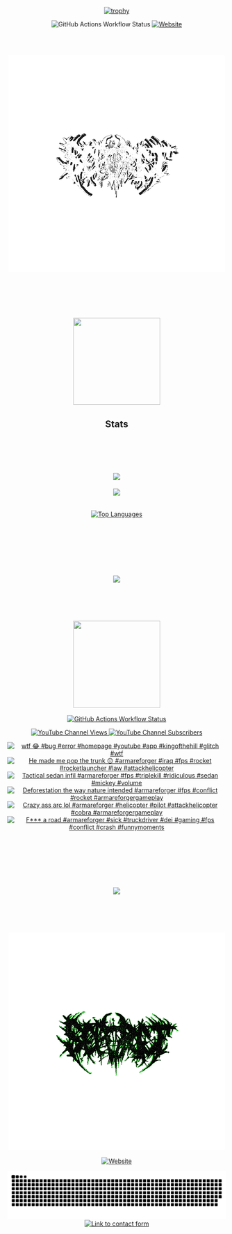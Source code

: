 [COMMENT]: <TITLE*****************************************>

<div align="center">
  <a href="https://seperet.com">
    
  [![trophy](https://github-profile-trophy.vercel.app/?username=denv3rr&column=-1&no-frame=true&no-bg=true&theme=darkhub&title=-Stars,-PullRequest,-Issues,-Reviews)](https://github.com/ryo-ma/github-profile-trophy)
    
  ![GitHub Actions Workflow Status](https://img.shields.io/github/actions/workflow/status/denv3rr/denv3rr/.github%2Fworkflows%2Fyoutube-cards.yml?logoColor=CD201F&label=connections&link=https%3A%2F%2Fyoutube.com%2F%40seperet)
  </a>
  <a href="https://seperet.com">
  ![Website](https://img.shields.io/website?url=https%3A%2F%2Fseperet.com&label=seperet.com)    
  </a>  
</div>

<br></br>

[COMMENT]: <LOGO*****************************************>
<div align="center">
  <a href="https://seperet.com">
    <img src=https://github.com/denv3rr/denv3rr/blob/main/Seperet_Slam_White.gif/>
  </a>
</div>
<br></br>
<br></br>
<br></br>

[COMMENT]: <STATS*****************************************>
<div align="center">

  <img src="https://github.com/Anmol-Baranwal/Cool-GIFs-For-GitHub/assets/74038190/0b335028-1d3d-4ee5-b5b3-a373d499be7e" width="200" height="200">

  ## Stats
</div>

<br></br>
<br></br>

<div align="center">  
<div align="center">
  <a>
    <img src="https://github-profile-summary-cards.vercel.app/api/cards/profile-details?username=denv3rr&theme=transparent"/>
    <br></br>
    <img src="https://github-readme-streak-stats.herokuapp.com?user=denv3rr&theme=transparent&hide_border=true&properties=background&border=white"/>
    <br></br>
  </a>
</div>
  
[![Top Languages](https://github-readme-stats.vercel.app/api/top-langs/?username=denv3rr&hide_border=true&theme=transparent&layout=donut&langs_count=12)](https://github.com/denv3rr/github-readme-stats)
<br></br>
<br></br>
<br></br>
<br></br>

<img src="https://user-images.githubusercontent.com/74038190/212284100-561aa473-3905-4a80-b561-0d28506553ee.gif">
<br></br>
<br></br>
<br></br>

[COMMENT]: <YOUTUBE*****************************************>
<div align="center">
<a href="https://youtube.com/@seperet">
  <img src="https://media4.giphy.com/media/v1.Y2lkPTc5MGI3NjExYzdqdmlpbzIzdDM1Zm8wNnR5MW8wODVwY29tMnBjd2ltb292eXRkMiZlcD12MV9pbnRlcm5hbF9naWZfYnlfaWQmY3Q9cw/dyLmcrc0wk4dUCxp0K/giphy.webp" width="200" height="200">

  <div align="center">
    
   [COMMENT]: <CHECK-WORKFLOWS*****************************************>
   
  ![GitHub Actions Workflow Status](https://img.shields.io/github/actions/workflow/status/denv3rr/denv3rr/.github%2Fworkflows%2Fyoutube-cards.yml?logoColor=CD201F&label=connections&link=https%3A%2F%2Fyoutube.com%2F%40seperet)
  
    
  </div>
  
  ![YouTube Channel Views](https://img.shields.io/youtube/channel/views/UCATB-IqmpAn-2XHu6lxTVwg)
  <a href="https://youtube.com/@seperet">
  ![YouTube Channel Subscribers](https://img.shields.io/youtube/channel/subscribers/UCATB-IqmpAn-2XHu6lxTVwg?link=https%3A%2F%2Fyoutube.com%2F%40seperet)
  </a>
</a>
  
<!-- BEGIN YOUTUBE-CARDS -->
[![wtf 😂 #bug #error #homepage #youtube #app #kingofthehill #glitch #wtf](https://ytcards.demolab.com/?id=I_NhOpSh4Lw&title=wtf+%F0%9F%98%82+%23bug+%23error+%23homepage+%23youtube+%23app+%23kingofthehill+%23glitch+%23wtf&lang=en&timestamp=1754943581&background_color=%230d1117&title_color=%23ffffff&stats_color=%23dedede&max_title_lines=1&width=250&border_radius=5 "wtf 😂 #bug #error #homepage #youtube #app #kingofthehill #glitch #wtf")](https://www.youtube.com/shorts/I_NhOpSh4Lw)
[![He made me pop the trunk 😔 #armareforger #iraq #fps #rocket #rocketlauncher #law #attackhelicopter](https://ytcards.demolab.com/?id=aiYUOGekjBM&title=He+made+me+pop+the+trunk+%F0%9F%98%94+%23armareforger+%23iraq+%23fps+%23rocket+%23rocketlauncher+%23law+%23attackhelicopter&lang=en&timestamp=1754874109&background_color=%230d1117&title_color=%23ffffff&stats_color=%23dedede&max_title_lines=1&width=250&border_radius=5 "He made me pop the trunk 😔 #armareforger #iraq #fps #rocket #rocketlauncher #law #attackhelicopter")](https://www.youtube.com/shorts/aiYUOGekjBM)
[![Tactical sedan infil #armareforger #fps #triplekill #ridiculous #sedan #mickey #volume](https://ytcards.demolab.com/?id=Bdd4zV-glb0&title=Tactical+sedan+infil+%23armareforger+%23fps+%23triplekill+%23ridiculous+%23sedan+%23mickey+%23volume&lang=en&timestamp=1754857681&background_color=%230d1117&title_color=%23ffffff&stats_color=%23dedede&max_title_lines=1&width=250&border_radius=5 "Tactical sedan infil #armareforger #fps #triplekill #ridiculous #sedan #mickey #volume")](https://www.youtube.com/shorts/Bdd4zV-glb0)
[![Deforestation the way nature intended #armareforger #fps #conflict #rocket #armareforgergameplay](https://ytcards.demolab.com/?id=DXK-5Yky7M4&title=Deforestation+the+way+nature+intended+%23armareforger+%23fps+%23conflict+%23rocket+%23armareforgergameplay&lang=en&timestamp=1754546804&background_color=%230d1117&title_color=%23ffffff&stats_color=%23dedede&max_title_lines=1&width=250&border_radius=5 "Deforestation the way nature intended #armareforger #fps #conflict #rocket #armareforgergameplay")](https://www.youtube.com/shorts/DXK-5Yky7M4)
[![Crazy ass arc lol #armareforger #helicopter #pilot #attackhelicopter #cobra #armareforgergameplay](https://ytcards.demolab.com/?id=h8oz428GYik&title=Crazy+ass+arc+lol+%23armareforger+%23helicopter+%23pilot+%23attackhelicopter+%23cobra+%23armareforgergameplay&lang=en&timestamp=1754511067&background_color=%230d1117&title_color=%23ffffff&stats_color=%23dedede&max_title_lines=1&width=250&border_radius=5 "Crazy ass arc lol #armareforger #helicopter #pilot #attackhelicopter #cobra #armareforgergameplay")](https://www.youtube.com/shorts/h8oz428GYik)
[![F*** a road #armareforger #sick #truckdriver #dei #gaming #fps #conflict #crash #funnymoments](https://ytcards.demolab.com/?id=YdYh9Wzk898&title=F%2A%2A%2A+a+road+%23armareforger+%23sick+%23truckdriver+%23dei+%23gaming+%23fps+%23conflict+%23crash+%23funnymoments&lang=en&timestamp=1754503984&background_color=%230d1117&title_color=%23ffffff&stats_color=%23dedede&max_title_lines=1&width=250&border_radius=5 "F*** a road #armareforger #sick #truckdriver #dei #gaming #fps #conflict #crash #funnymoments")](https://www.youtube.com/shorts/YdYh9Wzk898)
<!-- END YOUTUBE-CARDS -->
<br></br>
<br></br>
<br></br>

<img src="https://user-images.githubusercontent.com/74038190/212284100-561aa473-3905-4a80-b561-0d28506553ee.gif">
<br></br>
<br></br>
<br></br>

[COMMENT]: <LOGO*****************************************>
<div align="center">
  <a href="https://seperet.com">
    <img src=https://github.com/denv3rr/denv3rr/blob/main/Seperet_NightVision_Slam.gif/>
  </a>
</div>

<a href="https://seperet.com">
  
  ![Website](https://img.shields.io/website?url=https%3A%2F%2Fseperet.com&label=seperet.com)

<a/>
  
</div>

[COMMENT]: <SNAKE*****************************************>
  <div align="center">
    <picture>
      <source media="(prefers-color-scheme: dark)" srcset="https://raw.githubusercontent.com/platane/platane/output/github-contribution-grid-snake-dark.svg">
      <source media="(prefers-color-scheme: light)" srcset="https://raw.githubusercontent.com/platane/platane/output/github-contribution-grid-snake.svg">
      <img alt="GitHub contribution grid snake animation" src="https://raw.githubusercontent.com/platane/platane/output/github-contribution-grid-snake.svg">
    </picture>
  </div>
<div align="center">
<a href="https://seperet.com/contact"><img src="https://readme-typing-svg.demolab.com?font=Sixtyfour+Convergence&size=25&duration=3000&color=F7F7F7&center=true&width=520&height=60&lines=CLICK+HERE+TO+CONTACT" alt="Link to contact form" /></a>
</div>

[COMMENT]: <LOGOS*****************************************>
[logo1]: https://github.com/denv3rr/denv3rr/blob/main/Seperet_Slam_White.gif "Seperet.com"
[logo2]: https://github.com/denv3rr/denv3rr/blob/main/Seperet_NightVision_Slam.gif "Seperet.com"
